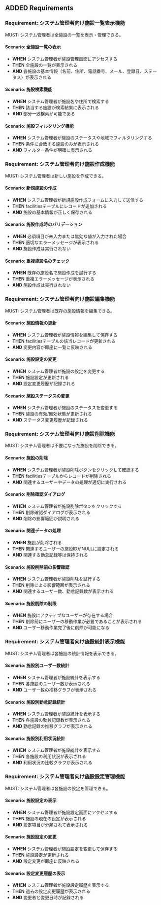 ## ADDED Requirements

### Requirement: システム管理者向け施設一覧表示機能

MUST: システム管理者は全施設の一覧を表示・管理できる。

#### Scenario: 全施設一覧の表示

- **WHEN** システム管理者が施設管理画面にアクセスする
- **THEN** 全施設の一覧が表示される
- **AND** 各施設の基本情報（名前、住所、電話番号、メール、登録日、ステータス）が表示される

#### Scenario: 施設検索機能

- **WHEN** システム管理者が施設名や住所で検索する
- **THEN** 該当する施設が検索結果に表示される
- **AND** 部分一致検索が可能である

#### Scenario: 施設フィルタリング機能

- **WHEN** システム管理者が施設のステータスや地域でフィルタリングする
- **THEN** 条件に合致する施設のみが表示される
- **AND** フィルター条件が明確に表示される

### Requirement: システム管理者向け施設作成機能

MUST: システム管理者は新しい施設を作成できる。

#### Scenario: 新規施設の作成

- **WHEN** システム管理者が新規施設作成フォームに入力して送信する
- **THEN** facilitiesテーブルにレコードが追加される
- **AND** 施設の基本情報が正しく保存される

#### Scenario: 施設作成時のバリデーション

- **WHEN** 必須項目が未入力または無効な値が入力された場合
- **THEN** 適切なエラーメッセージが表示される
- **AND** 施設作成は実行されない

#### Scenario: 重複施設名のチェック

- **WHEN** 既存の施設名で施設作成を試行する
- **THEN** 重複エラーメッセージが表示される
- **AND** 施設作成は実行されない

### Requirement: システム管理者向け施設編集機能

MUST: システム管理者は既存の施設情報を編集できる。

#### Scenario: 施設情報の更新

- **WHEN** システム管理者が施設情報を編集して保存する
- **THEN** facilitiesテーブルの該当レコードが更新される
- **AND** 変更内容が即座に一覧に反映される

#### Scenario: 施設設定の変更

- **WHEN** システム管理者が施設の設定を変更する
- **THEN** 施設設定が更新される
- **AND** 設定変更履歴が記録される

#### Scenario: 施設ステータスの変更

- **WHEN** システム管理者が施設のステータスを変更する
- **THEN** 施設の有効/無効状態が更新される
- **AND** ステータス変更履歴が記録される

### Requirement: システム管理者向け施設削除機能

MUST: システム管理者は不要になった施設を削除できる。

#### Scenario: 施設の削除

- **WHEN** システム管理者が施設削除ボタンをクリックして確認する
- **THEN** facilitiesテーブルからレコードが削除される
- **AND** 関連するユーザーやデータの処理が適切に実行される

#### Scenario: 削除確認ダイアログ

- **WHEN** システム管理者が施設削除ボタンをクリックする
- **THEN** 削除確認ダイアログが表示される
- **AND** 削除の影響範囲が説明される

#### Scenario: 関連データの処理

- **WHEN** 施設が削除される
- **THEN** 関連するユーザーの施設IDがNULLに設定される
- **AND** 関連する勤怠記録等は保持される

#### Scenario: 施設削除前の影響確認

- **WHEN** システム管理者が施設削除を試行する
- **THEN** 削除による影響範囲が表示される
- **AND** 関連するユーザー数、勤怠記録数が表示される

#### Scenario: 施設削除の制限

- **WHEN** 施設にアクティブなユーザーが存在する場合
- **THEN** 削除前にユーザーの移動作業が必要であることが表示される
- **AND** ユーザー移動作業完了後に削除が可能になる

### Requirement: システム管理者向け施設統計表示機能

MUST: システム管理者は各施設の統計情報を表示できる。

#### Scenario: 施設別ユーザー数統計

- **WHEN** システム管理者が施設統計を表示する
- **THEN** 各施設のユーザー数が表示される
- **AND** ユーザー数の推移グラフが表示される

#### Scenario: 施設別勤怠記録統計

- **WHEN** システム管理者が施設統計を表示する
- **THEN** 各施設の勤怠記録数が表示される
- **AND** 勤怠記録の推移グラフが表示される

#### Scenario: 施設別利用状況統計

- **WHEN** システム管理者が施設統計を表示する
- **THEN** 各施設の利用状況が表示される
- **AND** 利用状況の比較グラフが表示される

### Requirement: システム管理者向け施設設定管理機能

MUST: システム管理者は各施設の設定を管理できる。

#### Scenario: 施設設定の表示

- **WHEN** システム管理者が施設設定画面にアクセスする
- **THEN** 施設の現在の設定が表示される
- **AND** 設定項目が分類されて表示される

#### Scenario: 施設設定の変更

- **WHEN** システム管理者が施設設定を変更して保存する
- **THEN** 施設設定が更新される
- **AND** 設定変更が即座に反映される

#### Scenario: 設定変更履歴の表示

- **WHEN** システム管理者が施設設定履歴を表示する
- **THEN** 過去の設定変更履歴が表示される
- **AND** 変更者と変更日時が記録される
